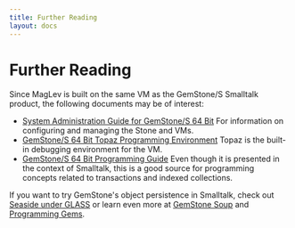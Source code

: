 ```yaml
---
title: Further Reading
layout: docs
---
```


# Further Reading

Since MagLev is built on the same VM as the GemStone/S Smalltalk product,
the following documents may be of interest:

* [System Administration Guide for GemStone/S 64 Bit](http://community.gemstone.com/download/attachments/6816350/GS64-SysAdminGuide-3.0.pdf?version=1)
   For information on configuring and managing the Stone and VMs.
* [GemStone/S 64 Bit Topaz Programming Environment](http://community.gemstone.com/download/attachments/6816350/GS64-Topaz-3.0.pdf?version=1)
   Topaz is the built-in debugging environment for the VM.
* [GemStone/S 64 Bit Programming Guide](http://community.gemstone.com/download/attachments/6816350/GS64-ProgGuide-3.0.pdf?version=1)
   Even though it is presented in the context of Smalltalk, this is a good
   source for programming concepts related to transactions and indexed
   collections. 

If you want to try GemStone's object persistence in Smalltalk, check out [Seaside under GLASS](http://seaside.gemstone.com/) or learn even more at [GemStone Soup](http://gemstonesoup.wordpress.com/) and [Programming Gems](http://programminggems.wordpress.com/).
